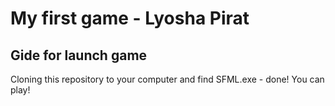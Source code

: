 <h1>My first game - Lyosha Pirat</h1>
<h2>Gide for launch game</h2>
<p>Cloning this repository to your computer and find SFML.exe - done! You can play!</p>
